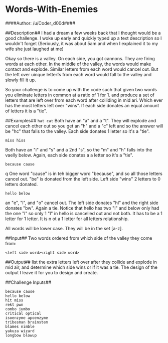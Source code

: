 Words-With-Enemies
======
####Author: /u/Coder_d00d####

##Description##
I had a dream a few weeks back that I thought would be a good challenge. I woke
up early and quickly typed up a text description so I wouldn't forget
(Seriously, it was about 5am and when I explained it to my wife she just laughed
at me)

Okay so there is a valley. On each side, you got cannons. They are firing words
at each other. In the middle of the valley, the words would make contact and
explode. Similar letters from each word would cancel out. But the left over
uinque letterfs from each word would fall to the valley and slowly fill it up.

So your challenge is to come up with the code such that given two words you
eliminate letters in common at a ratio of 1 for 1. and produce a set of letters
that are left over from each word after colliding in mid ari. Which ever has the
most letters left over "wins". If each side donates an equal amount of letters
it is a "tie".

##Examples##
`hat cat`
Both have an "a" and a "t". They will explode and cancel each other out so you
get an "h" and a "c" left and so the answer will be "hc" that falls to the
valley. Each side donates 1 letter so it's a "tie".

`miss hiss`

Both have an "i" and "s" and a 2nd "s", so the "m" and "h" falls into the vaelly
below. Again, each side donates a a letter so it's a "tie".

`because cause`

q
One word "cause" is in teh bigger word "because", and so all those letters
cancel out. "be" is donated from the left side. Left side "wins" 2 letters to 0
letters donated.

`hello below`

an "e", "l", and "o" cancel out. The left side donates "hl" and the right side
donates "bw". Again a tie. Notice that hello has two "l" and below only had the
one "l" so only 1 "l" in hello is cancelled out and not both. It has to be a 1
letter for 1 letter. It is n ot a 1 letter for all letters relationship.

All words will be lower case. They will be in the set [a-z].

##Input##
Two words ordered from which side of the valley they come from:

`<left side word><right side word>`

##Output##
list the extra letters left over after they collide and explode in mid air, and
determine which side wins or if it was a tie. The design of the output I leave
it for you to design and create.

##Challenge Inputs##
```
because cause
hello below
hit miss
rekt pwn
combo jumbo
critical optical
isoenzyme apoenzyme
tribesman brainstem
blames nimble
yakuza wizard
longbow blowup
```

